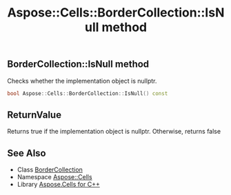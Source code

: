 ﻿---
title: Aspose::Cells::BorderCollection::IsNull method
linktitle: IsNull
second_title: Aspose.Cells for C++ API Reference
description: 'Aspose::Cells::BorderCollection::IsNull method. Checks whether the implementation object is nullptr in C++.'
type: docs
weight: 500
url: /cpp/aspose.cells/bordercollection/isnull/
---
## BorderCollection::IsNull method


Checks whether the implementation object is nullptr.

```cpp
bool Aspose::Cells::BorderCollection::IsNull() const
```


## ReturnValue

Returns true if the implementation object is nullptr. Otherwise, returns false

## See Also

* Class [BorderCollection](../)
* Namespace [Aspose::Cells](../../)
* Library [Aspose.Cells for C++](../../../)
